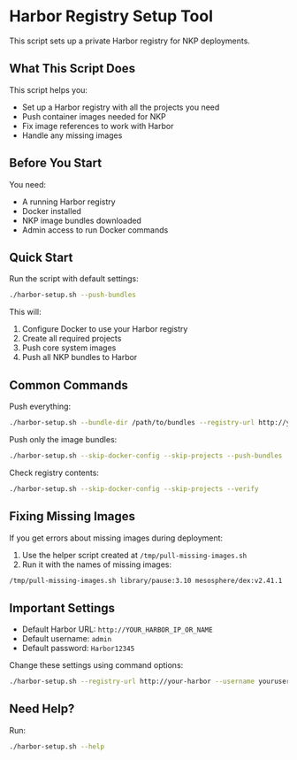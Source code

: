 # Harbor Registry Setup Tool

This script sets up a private Harbor registry for NKP deployments.

## What This Script Does

This script helps you:
- Set up a Harbor registry with all the projects you need
- Push container images needed for NKP
- Fix image references to work with Harbor
- Handle any missing images

## Before You Start

You need:
- A running Harbor registry
- Docker installed
- NKP image bundles downloaded
- Admin access to run Docker commands

## Quick Start

Run the script with default settings:
```bash
./harbor-setup.sh --push-bundles
```

This will:
1. Configure Docker to use your Harbor registry
2. Create all required projects
3. Push core system images
4. Push all NKP bundles to Harbor

## Common Commands

Push everything:
```bash
./harbor-setup.sh --bundle-dir /path/to/bundles --registry-url http://your-harbor-server
```

Push only the image bundles:
```bash
./harbor-setup.sh --skip-docker-config --skip-projects --push-bundles
```

Check registry contents:
```bash
./harbor-setup.sh --skip-docker-config --skip-projects --verify
```

## Fixing Missing Images

If you get errors about missing images during deployment:

1. Use the helper script created at `/tmp/pull-missing-images.sh`
2. Run it with the names of missing images:
```bash
/tmp/pull-missing-images.sh library/pause:3.10 mesosphere/dex:v2.41.1
```

## Important Settings

- Default Harbor URL: `http://YOUR_HARBOR_IP_OR_NAME`
- Default username: `admin`
- Default password: `Harbor12345`

Change these settings using command options:
```bash
./harbor-setup.sh --registry-url http://your-harbor --username youruser --password yourpass
```

## Need Help?

Run:
```bash
./harbor-setup.sh --help
```
